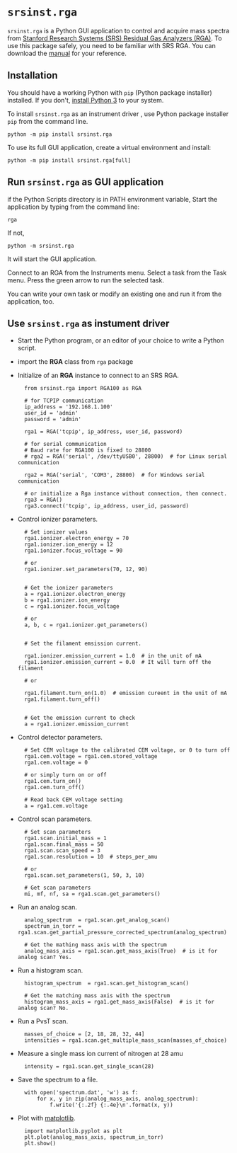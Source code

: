 # `srsinst.rga`

`srsinst.rga` is a Python GUI application to control and acquire mass spectra from 
[Stanford Research Systems (SRS) Residual Gas Analyzers (RGA)](https://thinksrs.com/products/rga.html).
To use this package safely, you need to be familiar with SRS RGA. You can download the
[manual](https://thinksrs.com/downloads/pdfs/manuals/RGAm.pdf) for your reference.

## Installation
You should have a working Python with `pip` (Python package installer) installed. If you don't,
[install Python 3](https://realpython.com/installing-python/) to your system.

To install `srsinst.rga` as an instrument driver , use Python package installer `pip` from the command line.

    python -m pip install srsinst.rga

To use its full GUI application, create a virtual environment and install:

    python -m pip install srsinst.rga[full]


## Run `srsinst.rga` as GUI application
if the Python Scripts directory is in PATH environment variable,
Start the application by typing from the command line:

    rga

If not,

    python -m srsinst.rga

It will start the GUI application.

Connect to an RGA from the Instruments menu.
Select a task from the Task menu.
Press the green arrow to run the selected task. 

You can write your own task or modify an existing one and run it from the application, too.

## Use `srsinst.rga` as instument driver
* Start the Python program, or an editor of your choice to write a Python script.
* import the **RGA** class from `rga` package
* Initialize of an **RGA** instance to connect to an SRS RGA.

        from srsinst.rga import RGA100 as RGA

        # for TCPIP communication
        ip_address = '192.168.1.100'
        user_id = 'admin'
        password = 'admin'

        rga1 = RGA('tcpip', ip_address, user_id, password)

        # for serial communication
        # Baud rate for RGA100 is fixed to 28800
        # rga2 = RGA('serial', /dev/ttyUSB0', 28800)  # for Linux serial communication

        rga2 = RGA('serial', 'COM3', 28800)  # for Windows serial communication

        # or initialize a Rga instance without connection, then connect.
        rga3 = RGA()
        rga3.connect('tcpip', ip_address, user_id, password)

* Control ionizer parameters.

        # Set ionizer values
        rga1.ionizer.electron_energy = 70
        rga1.ionizer.ion_energy = 12
        rga1.ionizer.focus_voltage = 90

        # or
        rga1.ionizer.set_parameters(70, 12, 90)


        # Get the ionizer parameters
        a = rga1.ionizer.electron_energy
        b = rga1.ionizer.ion_energy
        c = rga1.ionizer.focus_voltage

        # or
        a, b, c = rga1.ionizer.get_parameters()


        # Set the filament emsission current.

        rga1.ionizer.emission_current = 1.0  # in the unit of mA
        rga1.ionizer.emission_current = 0.0  # It will turn off the filament

        # or

        rga1.filament.turn_on(1.0)  # emission cureent in the unit of mA
        rga1.filament.turn_off()


        # Get the emission current to check
        a = rga1.ionizer.emission_current

* Control detector parameters.

        # Set CEM voltage to the calibrated CEM voltage, or 0 to turn off
        rga1.cem.voltage = rga1.cem.stored_voltage
        rga1.cem.voltage = 0

        # or simply turn on or off
        rga1.cem.turn_on()
        rga1.cem.turn_off()

        # Read back CEM voltage setting
        a = rga1.cem.voltage

* Control scan parameters.

        # Set scan parameters
        rga1.scan.initial_mass = 1
        rga1.scan.final_mass = 50
        rga1.scan.scan_speed = 3
        rga1.scan.resolution = 10  # steps_per_amu

        # or
        rga1.scan.set_parameters(1, 50, 3, 10)

        # Get scan parameters
        mi, mf, nf, sa = rga1.scan.get_parameters()

* Run an analog scan.

        analog_spectrum  = rga1.scan.get_analog_scan()
        spectrum_in_torr = rga1.scan.get_partial_pressure_corrected_spectrum(analog_spectrum)

        # Get the mathing mass axis with the spectrum
        analog_mass_axis = rga1.scan.get_mass_axis(True)  # is it for analog scan? Yes.

* Run a histogram scan.

        histogram_spectrum  = rga1.scan.get_histogram_scan()

        # Get the matching mass axis with the spectrum
        histogram_mass_axis = rga1.get_mass_axis(False)  # is it for analog scan? No.

* Run a PvsT scan.

        masses_of_choice = [2, 18, 28, 32, 44]
        intensities = rga1.scan.get_multiple_mass_scan(masses_of_choice)

* Measure a single mass ion current of nitrogen at 28 amu

        intensity = rga1.scan.get_single_scan(28)

* Save the spectrum to a file.

        with open('spectrum.dat', 'w') as f:
            for x, y in zip(analog_mass_axis, analog_spectrum):
                f.write('{:.2f} {:.4e}\n'.format(x, y))

* Plot with [matplotlib](https://matplotlib.org/stable/users/getting_started/).

        import matplotlib.pyplot as plt
        plt.plot(analog_mass_axis, spectrum_in_torr)
        plt.show()
